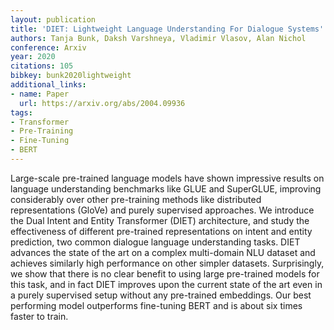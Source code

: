 ```yaml
---
layout: publication
title: 'DIET: Lightweight Language Understanding For Dialogue Systems'
authors: Tanja Bunk, Daksh Varshneya, Vladimir Vlasov, Alan Nichol
conference: Arxiv
year: 2020
citations: 105
bibkey: bunk2020lightweight
additional_links:
- name: Paper
  url: https://arxiv.org/abs/2004.09936
tags:
- Transformer
- Pre-Training
- Fine-Tuning
- BERT
---
```

Large-scale pre-trained language models have shown impressive results on
language understanding benchmarks like GLUE and SuperGLUE, improving
considerably over other pre-training methods like distributed representations
(GloVe) and purely supervised approaches. We introduce the Dual Intent and
Entity Transformer (DIET) architecture, and study the effectiveness of
different pre-trained representations on intent and entity prediction, two
common dialogue language understanding tasks. DIET advances the state of the
art on a complex multi-domain NLU dataset and achieves similarly high
performance on other simpler datasets. Surprisingly, we show that there is no
clear benefit to using large pre-trained models for this task, and in fact DIET
improves upon the current state of the art even in a purely supervised setup
without any pre-trained embeddings. Our best performing model outperforms
fine-tuning BERT and is about six times faster to train.